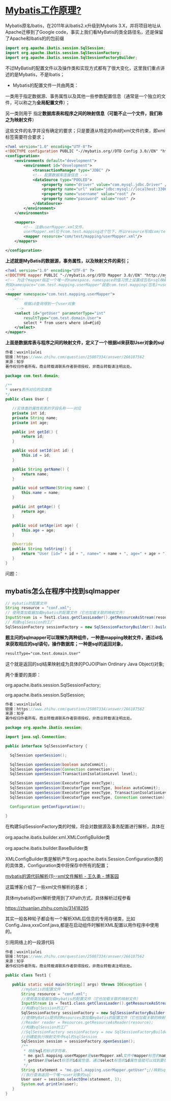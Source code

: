 # [Mybatis工作原理?](https://www.zhihu.com/question/25007334/answer/266187562)

Mybatis原名Ibatis，在2011年从Ibatis2.x升级到Mybatis 3.X，并将项目地址从Apache迁移到了Google code，事实上我们看MyBatis的类全路径名，还是保留了Apache和Ibatis的的包前缀

```java
import org.apache.ibatis.session.SqlSession;
import org.apache.ibatis.session.SqlSessionFactory;
import org.apache.ibatis.session.SqlSessionFactoryBuilder;
```

不过MyBatis的配置文件以及操作类和实现方式都有了很大变化，这里我们重点讲述的是Mybatis，不是Ibatis；

* Mybatis的配置文件一共由两类：

一类用于指定数据源、事务属性以及其他一些参数配置信息（通常是一个独立的文件，可以称之为**全局配置文件**）；

另一类则用于 指定**数据库表和程序之间的映射信息（可能不止一个文件，我们称之为映射文件**）

这些文件的名字并没有确定的要求；只是要遵从特定的dtd的xml文件约束，即xml标签需要符合要求；

```xml
<?xml version="1.0" encoding="UTF-8"?>
<!DOCTYPE configuration PUBLIC "-//mybatis.org//DTD Config 3.0//EN" "http://mybatis.org/dtd/mybatis-3-config.dtd">
<configuration>
    <environments default="development">
        <environment id="development">
            <transactionManager type="JDBC" />
            <!-- 配置数据库连接信息 -->
            <dataSource type="POOLED">
                <property name="driver" value="com.mysql.jdbc.Driver" />
                <property name="url" value="jdbc:mysql://localhost:3306/mybatis" />
                <property name="username" value="root" />
                <property name="password" value="root" />
            </dataSource>
        </environment>
    </environments>

    <mappers>
        <!-- 注册userMapper.xml文件， 
        userMapper.xml位于com.test.mapping这个包下，所以resource写成com/test/mapping/userMapper.xml-->
        <mapper resource="com/test/mapping/userMapper.xml"/>
    </mappers>

</configuration>
```

**上述就是MyBatis的数据源，事务属性，以及映射文件的索引；**  

```xml
<?xml version="1.0" encoding="UTF-8" ?>
<!DOCTYPE mapper PUBLIC "-//mybatis.org//DTD Mapper 3.0//EN" "http://mybatis.org/dtd/mybatis-3-mapper.dtd">
<!-- 为这个mapper指定一个唯一的namespace，namespace的值习惯上设置成包名+sql映射文件名，这样就能够保证namespace的值是唯一的
例如namespace="com.test.mapping.userMapper"就是com.test.mapping(包名)+userMapper(userMapper.xml文件去除后缀)
 -->
<mapper namespace="com.test.mapping.userMapper">
    <!-- 
        根据id查询得到一个user对象
     -->
    <select id="getUser" parameterType="int" 
        resultType="com.test.domain.User">
        select * from users where id=#{id}
    </select>
</mapper>
```

**上面是数据库表与程序之间的映射文件，定义了一个根据id来获取User对象的sql**

 ```java
作者：wuxinliulei
链接：https://www.zhihu.com/question/25007334/answer/266187562
来源：知乎
著作权归作者所有。商业转载请联系作者获得授权，非商业转载请注明出处。

package com.test.domain;

/**
 * users表所对应的实体类
 */
public class User {

    //实体类的属性和表的字段名称一一对应
    private int id;
    private String name;
    private int age;

    public int getId() {
        return id;
    }

    public void setId(int id) {
        this.id = id;
    }

    public String getName() {
        return name;
    }

    public void setName(String name) {
        this.name = name;
    }

    public int getAge() {
        return age;
    }

    public void setAge(int age) {
        this.age = age;
    }

    @Override
    public String toString() {
        return "User [id=" + id + ", name=" + name + ", age=" + age + "]";
    }
}
 ```

问题：

## mybatis怎么在程序中找到sqlmapper

```java
// mybatis的配置文件
String resource = "conf.xml";
// 使用类加载器加载mybatis的配置文件（它也加载关联的映射文件）
InputStream is = Test1.class.getClassLoader().getResourceAsStream(resource);
// 构建sqlSession的工厂
SqlSessionFactory sessionFactory = new SqlSessionFactoryBuilder().build(is);
```

**题主问的sqlmapper可以理解为两种组件，一种是mapping映射文件，通过id名来获取相应的sql语句，操作数据库；一种是sql的返回对象，**

```xml
resultType="com.test.domain.User"
```

这个就是返回的sql结果映射成为具体的POJO(Plain Ordinary Java Object)对象;

两个重要的类即：

org.apache.ibatis.session.SqlSessionFactory;

org.apache.ibatis.session.SqlSession;

```java
作者：wuxinliulei
链接：https://www.zhihu.com/question/25007334/answer/266187562
来源：知乎
著作权归作者所有。商业转载请联系作者获得授权，非商业转载请注明出处。

package org.apache.ibatis.session;

import java.sql.Connection;

public interface SqlSessionFactory {

  SqlSession openSession();

  SqlSession openSession(boolean autoCommit);
  SqlSession openSession(Connection connection);
  SqlSession openSession(TransactionIsolationLevel level);

  SqlSession openSession(ExecutorType execType);
  SqlSession openSession(ExecutorType execType, boolean autoCommit);
  SqlSession openSession(ExecutorType execType, TransactionIsolationLevel level);
  SqlSession openSession(ExecutorType execType, Connection connection);

  Configuration getConfiguration();

}
```

 在构建SqlSessionFactory类的时候，将会对数据源及事务配置进行解析，具体在

org.apache.ibatis.builder.xml.XMLConfigBuilder类

org.apache.ibatis.builder.BaseBuilder类

XMLConfigBuilder类是解析产生org.apache.ibatis.Session.Configuration类的的具体类，Configuration类中将保存中所有的配置；

[mybatis的源代码解析(1)--xml文件解析 - 王久勇 - 博客园](https://link.zhihu.com/?target=https%3A//www.cnblogs.com/wangjiuyong/articles/6720501.html)

这篇博客介绍了一些xml文件解析的基本；

具体mybatis的xml解析使用到了XPath方式，具体解析过程参看

<https://zhuanlan.zhihu.com/p/31418285>

其实一般各种轮子都会有一个解析XML后信息的专用存储类，比如Config.Java,xxxConf.java,都是在启动组件时解析XML配置以用作程序中使用的。

引用网络上的一段源代码

 ```java
作者：wuxinliulei
链接：https://www.zhihu.com/question/25007334/answer/266187562
来源：知乎
著作权归作者所有。商业转载请联系作者获得授权，非商业转载请注明出处。

public class Test1 {

    public static void main(String[] args) throws IOException {
        //mybatis的配置文件
        String resource = "conf.xml";
        //使用类加载器加载mybatis的配置文件（它也加载关联的映射文件）
        InputStream is = Test1.class.getClassLoader().getResourceAsStream(resource);
        //构建sqlSession的工厂
        SqlSessionFactory sessionFactory = new SqlSessionFactoryBuilder().build(is);
        //使用MyBatis提供的Resources类加载mybatis的配置文件（它也加载关联的映射文件）
        //Reader reader = Resources.getResourceAsReader(resource); 
        //构建sqlSession的工厂
        //SqlSessionFactory sessionFactory = new SqlSessionFactoryBuilder().build(reader);
        //创建能执行映射文件中sql的sqlSession
        SqlSession session = sessionFactory.openSession();
        /**
         * 映射sql的标识字符串，
         * me.gacl.mapping.userMapper是userMapper.xml文件中mapper标签的namespace属性的值，
         * getUser是select标签的id属性值，通过select标签的id属性值就可以找到要执行的SQL
         */
        String statement = "me.gacl.mapping.userMapper.getUser";//映射sql的标识字符串
        //执行查询返回一个唯一user对象的sql
        User user = session.selectOne(statement, 1);
        System.out.println(user);
    }
}
 ```



 

 

 

 

 

 

 

  

 

 

 

 

 

 















